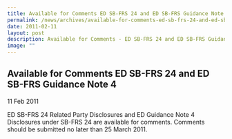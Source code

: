 ```yaml
---
title: Available for Comments ED SB-FRS 24 and ED SB-FRS Guidance Note 4
permalink: /news/archives/available-for-comments-ed-sb-frs-24-and-ed-sb-frs-guidance-note-4/
date: 2011-02-11
layout: post
description: Available for Comments - ED SB-FRS 24 and ED SB-FRS Guidance Note 4
image: ""
---
```

Available for Comments ED SB-FRS 24 and ED SB-FRS Guidance Note 4
-------------------------------------------------------------------

11 Feb 2011

ED SB-FRS 24 Related Party Disclosures and ED Guidance Note 4 Disclosures under SB-FRS 24 are available for comments. Comments should be submitted no later than 25 March 2011.